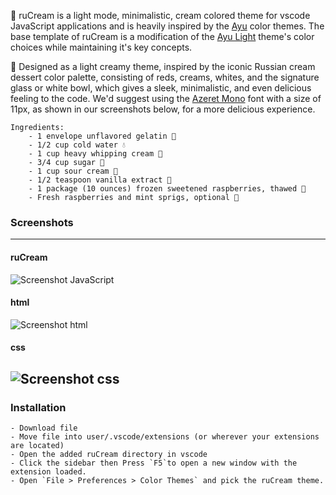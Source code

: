 <!--p align="center"><img src="http://svgur.com/i/3Dp.svg"></p-->

🍦 ruCream is a light mode, minimalistic, cream colored theme for vscode JavaScript applications and is heavily inspired by the [Ayu][] color themes. The base template of ruCream is a modification of the [Ayu Light][] theme's color choices while maintaining it's key concepts.

🍬 Designed as a light creamy theme, inspired by the iconic Russian cream dessert color palette, consisting of reds, creams, whites, and the signature glass or white bowl, which gives a sleek, minimalistic, and even delicious feeling to the code. We'd suggest using the [Azeret Mono][] font with a size of 11px, as shown in our screenshots below, for a more delicious experience.


    Ingredients:
        - 1 envelope unflavored gelatin 🍮
        - 1/2 cup cold water 💧
        - 1 cup heavy whipping cream 🍦
        - 3/4 cup sugar 🍬
        - 1 cup sour cream 🥛
        - 1/2 teaspoon vanilla extract 🥄
        - 1 package (10 ounces) frozen sweetened raspberries, thawed 🍓
        - Fresh raspberries and mint sprigs, optional 🌿
        
   [Ayu]: https://github.com/ayu-theme
   [Ayu Light]: https://github.com/ayu-theme/vscode-ayu/blob/master/assets/light.png
   [Azeret Mono]: https://fonts.google.com/specimen/Azeret+Mono

### Screenshots
-----------

#### ruCream

![Screenshot JavaScript](https://i.imgur.com/8RRyCvg.png)

#### html

![Screenshot html](https://i.imgur.com/hQ2TAgZ.png)

#### css

![Screenshot css](https://i.imgur.com/XA7cfHm.png)
------------------------------------------------

### Installation
    - Download file
    - Move file into user/.vscode/extensions (or wherever your extensions are located)
    - Open the added ruCream directory in vscode
    - Click the sidebar then Press `F5`to open a new window with the extension loaded.
    - Open `File > Preferences > Color Themes` and pick the ruCream theme.